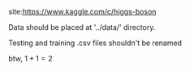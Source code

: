 site:https://www.kaggle.com/c/higgs-boson

Data should be placed at '../data/' directory.

Testing and training .csv files shouldn't be renamed 

btw, $1+1=2$